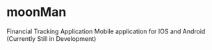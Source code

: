 # moonMan
Financial Tracking Application
Mobile application for IOS and Android
(Currently Still in Development)
